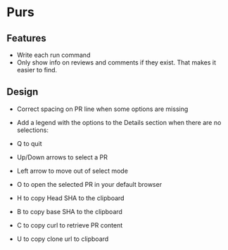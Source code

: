 # Purs


## Features

- Write each run command
- Only show info on reviews and comments if they exist. That makes it easier to find.

## Design

- Correct spacing on PR line when some options are missing
- Add a legend with the options to the Details section when there are no selections:

- Q to quit
- Up/Down arrows to select a PR
- Left arrow to move out of select mode
- O to open the selected PR in your default browser
- H to copy Head SHA to the clipboard
- B to copy base SHA to the clipboard
- C to copy curl to retrieve PR content
- U to copy clone url to clipboard
